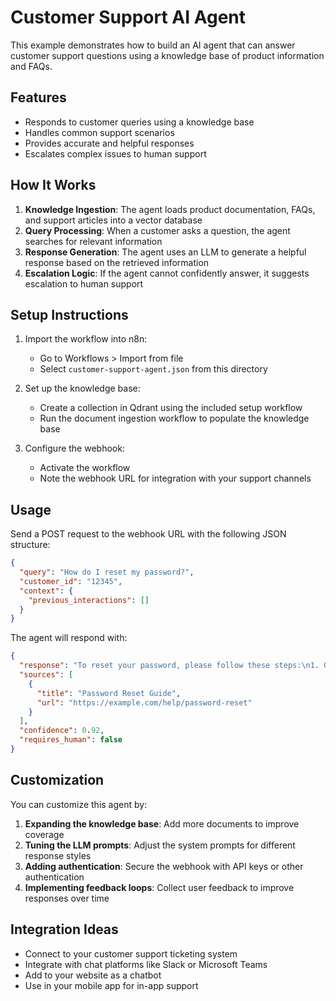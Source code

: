 # Customer Support AI Agent

This example demonstrates how to build an AI agent that can answer customer support questions using a knowledge base of product information and FAQs.

## Features

- Responds to customer queries using a knowledge base
- Handles common support scenarios
- Provides accurate and helpful responses
- Escalates complex issues to human support

## How It Works

1. **Knowledge Ingestion**: The agent loads product documentation, FAQs, and support articles into a vector database
2. **Query Processing**: When a customer asks a question, the agent searches for relevant information
3. **Response Generation**: The agent uses an LLM to generate a helpful response based on the retrieved information
4. **Escalation Logic**: If the agent cannot confidently answer, it suggests escalation to human support

## Setup Instructions

1. Import the workflow into n8n:
   - Go to Workflows > Import from file
   - Select `customer-support-agent.json` from this directory

2. Set up the knowledge base:
   - Create a collection in Qdrant using the included setup workflow
   - Run the document ingestion workflow to populate the knowledge base

3. Configure the webhook:
   - Activate the workflow
   - Note the webhook URL for integration with your support channels

## Usage

Send a POST request to the webhook URL with the following JSON structure:

```json
{
  "query": "How do I reset my password?",
  "customer_id": "12345",
  "context": {
    "previous_interactions": []
  }
}
```

The agent will respond with:

```json
{
  "response": "To reset your password, please follow these steps:\n1. Go to the login page\n2. Click on 'Forgot Password'\n3. Enter your email address\n4. Follow the instructions sent to your email",
  "sources": [
    {
      "title": "Password Reset Guide",
      "url": "https://example.com/help/password-reset"
    }
  ],
  "confidence": 0.92,
  "requires_human": false
}
```

## Customization

You can customize this agent by:

1. **Expanding the knowledge base**: Add more documents to improve coverage
2. **Tuning the LLM prompts**: Adjust the system prompts for different response styles
3. **Adding authentication**: Secure the webhook with API keys or other authentication
4. **Implementing feedback loops**: Collect user feedback to improve responses over time

## Integration Ideas

- Connect to your customer support ticketing system
- Integrate with chat platforms like Slack or Microsoft Teams
- Add to your website as a chatbot
- Use in your mobile app for in-app support

